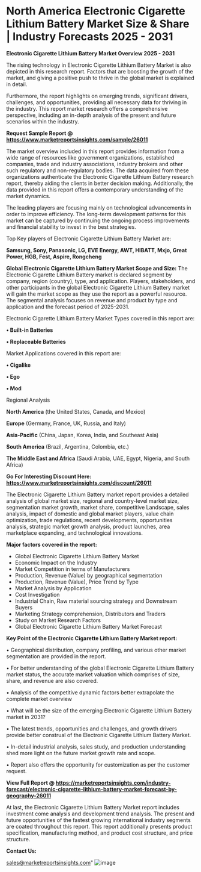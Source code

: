 # North America Electronic Cigarette Lithium Battery Market Size & Share | Industry Forecasts 2025 - 2031

<Strong> Electronic Cigarette Lithium Battery Market Overview 2025 - 2031</strong>

The rising technology in Electronic Cigarette Lithium Battery Market is also depicted in this research report. Factors that are boosting the growth of the market, and giving a positive push to thrive in the global market is explained in detail.

Furthermore, the report highlights on emerging trends, significant drivers, challenges, and opportunities, providing all necessary data for thriving in the industry. This report market research offers a comprehensive perspective, including an in-depth analysis of the present and future scenarios within the industry.

<strong>Request Sample Report @ <a href=https://www.marketreportsinsights.com/sample/26011>https://www.marketreportsinsights.com/sample/26011</a></strong>

The market overview included in this report provides information from a wide range of resources like government organizations, established companies, trade and industry associations, industry brokers and other such regulatory and non-regulatory bodies. The data acquired from these organizations authenticate the Electronic Cigarette Lithium Battery research report, thereby aiding the clients in better decision making. Additionally, the data provided in this report offers a contemporary understanding of the market dynamics.

The leading players are focusing mainly on technological advancements in order to improve efficiency. The long-term development patterns for this market can be captured by continuing the ongoing process improvements and financial stability to invest in the best strategies.

Top Key players of Electronic Cigarette Lithium Battery Market are:

<strong>Samsung, Sony, Panasonic, LG, EVE Energy, AWT, HIBATT, Mxjo, Great Power, HGB, Fest, Aspire, Rongcheng</strong>

<strong><b>Global Electronic Cigarette Lithium Battery Market Scope and Size:</b></strong>
The Electronic Cigarette Lithium Battery market is declared segment by company, region (country), type, and application. Players, stakeholders, and other participants in the global Electronic Cigarette Lithium Battery market will gain the market scope as they use the report as a powerful resource. The segmental analysis focuses on revenue and product by type and application and the forecast period of 2025-2031.

Electronic Cigarette Lithium Battery Market Types covered in this report are:

<strong>• Built-in Batteries

• Replaceable Batteries</strong>

Market Applications covered in this report are:

<strong>• Cigalike

• Ego

• Mod</strong> 

Regional Analysis

<strong>North America</strong> (the United States, Canada, and Mexico)

<strong>Europe</strong> (Germany, France, UK, Russia, and Italy)

<strong>Asia-Pacific</strong> (China, Japan, Korea, India, and Southeast Asia)

<strong>South America</strong> (Brazil, Argentina, Colombia, etc.)

<strong>The Middle East and Africa</strong> (Saudi Arabia, UAE, Egypt, Nigeria, and South Africa)

<strong>Go For Interesting Discount Here: <a href=https://www.marketreportsinsights.com/discount/26011>https://www.marketreportsinsights.com/discount/26011</a></strong>

The Electronic Cigarette Lithium Battery market report provides a detailed analysis of global market size, regional and country-level market size, segmentation market growth, market share, competitive Landscape, sales analysis, impact of domestic and global market players, value chain optimization, trade regulations, recent developments, opportunities analysis, strategic market growth analysis, product launches, area marketplace expanding, and technological innovations.

<strong><b>Major factors covered in the report:</b></strong>
<ul>
  <li>Global Electronic Cigarette Lithium Battery Market </li>
  <li>Economic Impact on the Industry</li>
  <li>Market Competition in terms of Manufacturers</li>
  <li>Production, Revenue (Value) by geographical segmentation</li>
  <li>Production, Revenue (Value), Price Trend by Type</li>
  <li>Market Analysis by Application</li>
  <li>Cost Investigation</li>
  <li>Industrial Chain, Raw material sourcing strategy and Downstream Buyers</li>
  <li>Marketing Strategy comprehension, Distributors and Traders</li>
  <li>Study on Market Research Factors</li>
  <li>Global Electronic Cigarette Lithium Battery Market Forecast</li>
</ul>

<strong><b>Key Point of the Electronic Cigarette Lithium Battery Market report:</b></strong>

• Geographical distribution, company profiling, and various other market segmentation are provided in the report.

• For better understanding of the global Electronic Cigarette Lithium Battery market status, the accurate market valuation which comprises of size, share, and revenue are also covered.

• Analysis of the competitive dynamic factors better extrapolate the complete market overview

• What will be the size of the emerging Electronic Cigarette Lithium Battery market in 2031?

• The latest trends, opportunities and challenges, and growth drivers provide better construal of the Electronic Cigarette Lithium Battery Market.

• In-detail industrial analysis, sales study, and production understanding shed more light on the future market growth rate and scope.

• Report also offers the opportunity for customization as per the customer request.

<strong><b>View Full Report @ <a href=https://marketreportsinsights.com/industry-forecast/electronic-cigarette-lithium-battery-market-forecast-by-geography-26011>https://marketreportsinsights.com/industry-forecast/electronic-cigarette-lithium-battery-market-forecast-by-geography-26011</a></b></strong>


At last, the Electronic Cigarette Lithium Battery Market report includes investment come analysis and development trend analysis. The present and future opportunities of the fastest growing international industry segments are coated throughout this report. This report additionally presents product specification, manufacturing method, and product cost structure, and price structure.

<strong>Contact Us:</strong>

sales@marketreportsinsights.com"
![image](https://github.com/user-attachments/assets/b65e5f64-8d4a-41d0-8874-650d653ccb2e)
